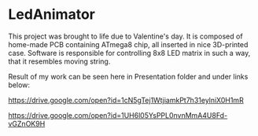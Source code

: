 # LedAnimator

This project was brought to life due to Valentine's day. It is composed of home-made PCB containing ATmega8 chip, all inserted in nice 3D-printed case. Software is responsible for controlling 8x8 LED matrix in such a way, that it resembles moving string.

Result of my work can be seen here in Presentation folder and under links below:

https://drive.google.com/open?id=1cN5gTej1WtjiamkPt7h31eylniX0H1mR

https://drive.google.com/open?id=1UH6l05YsPPL0nvnMmA4U8Fd-vGZnOK9H


